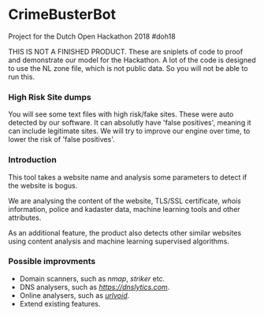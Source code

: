 # CrimeBusterBot
Project for the Dutch Open Hackathon 2018 #doh18

THIS IS NOT A FINISHED PRODUCT. These are sniplets of code to proof and demonstrate our model for the Hackathon. A lot of the code is designed to use the NL zone file, which is not public data. So you will not be able to run this.

### High Risk Site dumps 
You will see some text files with high risk/fake sites. These were auto detected by our software. It can absolutly have 'false positives', meaning it can include legitimate sites. We will try to improve our engine over time, to lower the risk of 'false positives'.

### Introduction

This tool takes a website name and analysis some parameters to detect if the
website is bogus.

We are analysing the content of the website, TLS/SSL certificate, *whois*
information, police and kadaster data, machine learning tools and other
attributes.

As an additional feature, the product also detects other similar websites
using content analysis and machine learning supervised algorithms.

### Possible improvments

- Domain scanners, such as *nmap*, *striker* etc.
- DNS analysers, such as *https://dnslytics.com*.
- Online analysers, such as [*urlvoid*](http://www.urlvoid.com/).
- Extend existing features.
